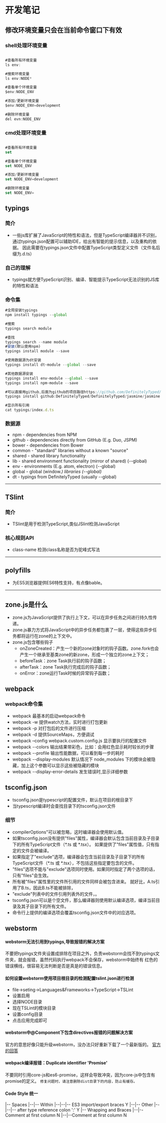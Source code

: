 # 开发笔记

## 修改环境变量只会在当前命令窗口下有效

### shell处理环境变量

```javascript

#查看所有环境变量
ls env:

#搜索环境变量
ls env:NODE*

#查看单个环境变量
$env:NODE_ENV

#添加/更新环境变量
$env:NODE_ENV=development

#删除环境变量
del evn:NODE_ENV

```

### cmd处理环境变量
```javascript

#查看所有环境变量
set

#查看单个环境变量
set NODE_ENV

#添加/更新环境变量
set NODE_ENV=development

#删除环境变量
set NODE_ENV=

```

## typings

### 简介
* 一些js库扩展了JavaScript的特性和语法，但是TypeScript编译器并不识别，
通过typings.json配置可以辅助IDE，给出有智能的提示信息，以及重构的依据。
因此需要在typings.json文件中配置TypeScript类型定义文件（文件名后缀为.d.ts）

### 自己的理解
* typings就方便TypeScript识别、编译、智能提示TypeScript无法识别的JS库的特性和语法

### 命令集

``` javascript
#全局安装typings
npm install typings --global

#搜索
typings search module

#查找
typings search --name module
#安装(默认使用npm)
typings install module --save

#使用数据源为dt安装
typings install dt~module --global --save

#其他数据源安装
typings install env~module --global --save
typings install npm~module --save

#可以直接用github,后面为github的项目路径https://github.com/DefinitelyTyped/DefinitelyTyped #后面为提交的版本号，可以不写
typings install github:DefinitelyTyped/DefinitelyTyped/jasmine/jasmine.d.ts#38fb591c6eba840e0b53d1110302b8e4fb04652c --global --save

#显示所有引用
cat typings/index.d.ts
```


### 数据源
* npm - dependencies from NPM
* github - dependencies directly from GitHub (E.g. Duo, JSPM)
* bower - dependencies from Bower
* common - "standard" libraries without a known "source"
* shared - shared library functionality
* lib - shared environment functionality (mirror of shared) (--global)
* env - environments (E.g. atom, electron) (--global)
* global - global (window.<var>) libraries (--global)
* dt - typings from DefinitelyTyped (usually --global)

----

## TSlint

### 简介
* TSlint是用于检测TypeScript,类似JSlint检测JavaScript

### 核心规则API

* class-name 检测class名称是否为驼峰式写法

---
## polyfills

* 为ES5浏览器提供ES6特性支持，有点像bable。

---
## zone.js是什么

* zone.js为JavaScript提供了执行上下文，可以在异步任务之间进行持久性传递。
* zone.js暴力方式将JavaScript中的异步任务都包裹了一层，使得这些异步任务都将运行在zone的上下文中。
* zone.js包含哪些钩子
    * onZoneCreated：产生一个新的zone对象时的钩子函数。zone.fork也会产生一个继承至基类zone的新zone，形成一个独立的zone上下文；
	* beforeTask：zone Task执行前的钩子函数；
	* afterTask：zone Task执行完成后的钩子函数；
	* onError：zone运行Task时候的异常钩子函数；


## webpack

### webpack命令集

* webpack 最基本的启动webpack命令
* webpack -w 提供watch方法，实时进行打包更新
* webpack -p 对打包后的文件进行压缩
* webpack -d 提供SourceMaps，方便调试
* webpack –config webpack.custom.config.js 显示要执行的配置文件
* webpack --colors 输出结果带彩色，比如：会用红色显示耗时较长的步骤
* webpack --profile 输出性能数据，可以看到每一步的耗时
* webpack --display-modules 默认情况下 node_modules 下的模块会被隐藏，加上这个参数可以显示这些被隐藏的模块
* webpack --display-error-details 发生错误时,显示详细参数



## tsconfig.json

* tsconfig.json是typescript的配置文件，默认在项目的根目录下
* 当typescript编译时会查找目录下的tsconfig.json文件

### 细节

* compilerOptions"可以被忽略，这时编译器会使用默认值。
* 如果tsconfig.json没有提供"files"属性，编译器会默认包含当前目录及子目录下的所有TypeScript文件（*.ts 或 *.tsx）。
  如果提供了"files"属性值，只有指定的文件会被编译。
* 如果指定了"exclude"选项，编译器会包含当前目录及子目录下的所有TypeScript文件（*.ts 或 *.tsx），不包括这些指定要包含的文件。
* "files"选项不能与"exclude"选项同时使用。如果同时指定了两个选项的话，只有"files"会生效。
* 所有被"files"属性里的文件所引用的文件同样会被包含进来。 就好比，A.ts引用了B.ts，因此B.ts不能被排除，
* "exclude"列表中的文件引用列表外的文件，。
* tsconfig.json可以是个空文件，那么编译器则使用默认编译选项，编译当前目录及其子目录下的所有文件。
* 命令行上提供的编译选项会覆盖tsconfig.json文件中的对应选项。

## webstorm

#### webstorm无法引用到typings,导致报错的解决方案

不要把typings文件夹设置成排除在项目之外，负责webstorm会找不到typings文件夹，就会报错，虽然代码执行webpack不会保存，webstorm中始终有
红色的错误横线，很容易无法判断是否是真是的错误信息。

#### 如何设置webstorm使用项目根目录的检测配置tslint.json进行检测

* file->seting->Languages&Frameworks->TypeScript->TSLint
* 设置启用
* 选择NODE目录
* 现在TSLint的模块目录
* 设置config目录
* 点击应用完成即可


#### webstorm中@Component下包含directives报错的问题解决方案

官方的意思好像只能升级webstorm，没办法只好重新下载了一个最新版的。
[官方的回答](https://youtrack.jetbrains.com/issue/WEB-22139#u=1466666851956&tab=Comments)


#### webpack编译报错：Duplicate identifier 'Promise'

不要同时引用core-js和es6-promise，这样会导致冲突，因为core-js中包含有promise的定义。
`修复问题时，请注意删除dist目录下的内容，防止有缓存。`


#### Code Style 统一


|-- Spaces
|--|-- Within
|--|--|-- ES3 import/export braces Y
|--|-- Other
|--|--|-- after type reference colon ':' Y
|-- Wrapping and Braces
|--|--Comment at first column N
|--|--Comment at first column N
